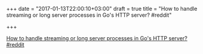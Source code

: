 +++
date = "2017-01-13T22:00:10+03:00"
draft = true
title = "How to handle streaming or long server processes in Go's HTTP server?  #reddit"

+++

<p><a href="https://t.co/OY7rLO98qD">How to handle streaming or long server processes in Go's HTTP server?  #reddit</a></p>

